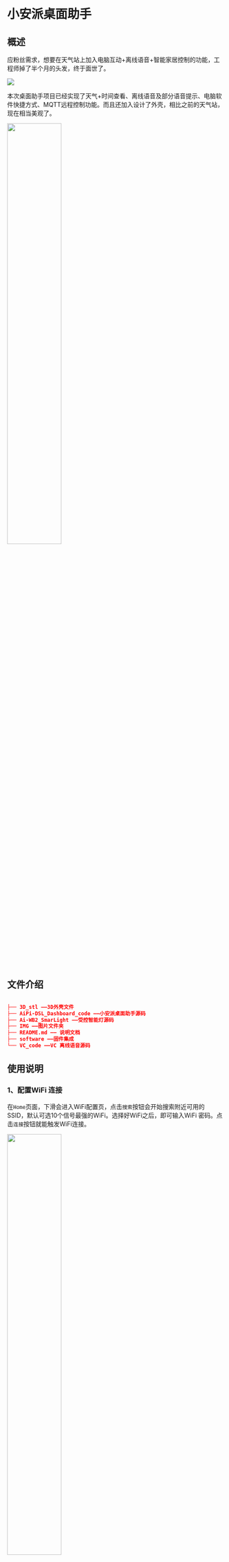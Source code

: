# 小安派桌面助手

## 概述
 
应粉丝需求，想要在天气站上加入电脑互动+离线语音+智能家居控制的功能，工程师掉了半个月的头发，终于面世了。

<img src="./IMG/bilibili_cat.png">

本次桌面助手项目已经实现了天气+时间查看、离线语音及部分语音提示、电脑软件快捷方式、MQTT远程控制功能。而且还加入设计了外壳，相比之前的天气站，现在相当美观了。

<img decoding="async" src="IMG/IMG_5384.HEIC.JPG" width="50%">

## 文件介绍

```json

├── 3D_stl ——3D外壳文件
├── AiPi-DSL_Dashboard_code ——小安派桌面助手源码
├── Ai-WB2_SmarLight ——受控智能灯源码
├── IMG ——图片文件夹
├── README.md —— 说明文档
├── software ——固件集成
└── VC_code ——VC 离线语音源码
```

## 使用说明

### 1、配置WiFi 连接

在`Home`页面，下滑会进入WiFi配置页，点击`搜索`按钮会开始搜索附近可用的SSID，默认可选10个信号最强的WiFi。选择好WiFi之后，即可输入WiFi 密码。点击`连接`按钮就能触发WiFi连接。

<img decoding="async" src="IMG/UI_1.png" width="50%">

### 2、快捷助手使用

#### 1）连接蓝牙

电脑未连接**桌面助手**时，会提示连接：

<img decoding="async" src="IMG/UI_2.png" width="50%">

电脑使用蓝牙连接名称为**“AiPi-Dashboard”**的蓝牙键盘设备，连接成功后，界面会变成：

<img decoding="async" src="IMG/image.png" width="50%">

#### 2）快捷使用

桌面助手的快捷方式软件已经固化，不能动态配置需要显示的软件的图标，值得一提的是，快捷方式的原理是模拟键盘按下快捷键来打开电脑上的软件，这6个快捷方式的快捷键为：
| 软件|快捷键|
| :----: |:----: |
|   Vscode |Ctrl+Alt+A|
|   百度网盘 |Ctrl+Alt+B|
|   Google Chrome |Ctrl+Alt+C|
|   WindTrem |Ctrl+Alt+D|
|   OBS Studio |Ctrl+Alt+E|
|   立创EDA专业版 |Ctrl+Alt+F|

可以设置电脑上的任意软件以这6个快捷键的其中一个，可以是实现快捷打开，比如：

<img decoding="async" src="IMG/UI_3.png" width="30%">

完成这个设置之后，你就可以桌面助手打开电脑的任意软件。

### 3、连接MQTT 服务器

远程控制方式是通过MQTT来实现，桌面助手会作为客户端接入MQTT服务器，以向服务器发送消息的方式来控制订阅了该消息客户端。本项目中，所使用的MQTT服务器是 **“EMQX”** 的公共服务器（https://www.emqx.com/zh/mqtt/public-mqtt5-broker）， 当然服务器是可以动态配置的，在`SmartCtrl`控制界面里，可以通过配置客户端信息来实现配置服务器的HOST：

<img decoding="async" src="IMG/hostConfig.gif" width="50%">

这里没有提供**ClientID**的配置，因为界面实在不想弄得太大。默认的**ClientID="AiPi-DSL_Dashboard"**,当然你也可以在代码当中修改它。除此之外，发送消息的Topic和内容也可以自由的配置，只需要点击编辑按钮：

<img decoding="async" src="IMG/TopicConfig.gif" width="50%">

最后，你可以点击`挂灯`来给MQTT服务器发送指令。

### 4、语音指令
离线语音是使用**VC-01**来实现的，它可以让你释放双手做到连接服务器、控制灯甚至是打开电脑软件等操作。利用VC-01桌面助手能够有一些简单的语音提示，比如`网络成功`、`天气查询成功`等。
<img decoding="async" src="IMG/VC_cmd_list.png">